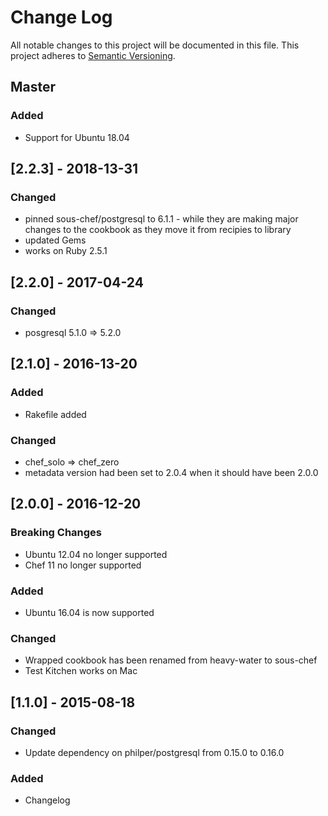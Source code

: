 # Change Log
All notable changes to this project will be documented in this file.
This project adheres to [Semantic Versioning](http://semver.org/).

## Master
### Added
  - Support for Ubuntu 18.04

## [2.2.3] - 2018-13-31
### Changed
  - pinned sous-chef/postgresql to 6.1.1 - while they are making major changes to 
    the cookbook as they move it from recipies to library
  - updated Gems
  - works on Ruby 2.5.1


## [2.2.0] - 2017-04-24
### Changed
  - posgresql 5.1.0 => 5.2.0

## [2.1.0] - 2016-13-20
### Added
  - Rakefile added

### Changed
  - chef_solo => chef_zero
  - metadata version had been set to 2.0.4 when it should have been 2.0.0

## [2.0.0] - 2016-12-20
### Breaking Changes
  - Ubuntu 12.04 no longer supported
  - Chef 11 no longer supported

### Added
  - Ubuntu 16.04 is now supported

### Changed
  - Wrapped cookbook has been renamed from heavy-water to sous-chef 
  - Test Kitchen works on Mac

## [1.1.0] - 2015-08-18
### Changed
  - Update dependency on philper/postgresql from 0.15.0 to 0.16.0

### Added
  - Changelog
